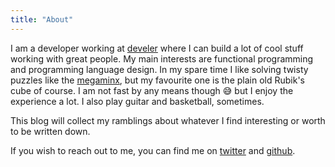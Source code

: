 ```yaml
---
title: "About"
---
```


I am a developer working at [develer](https://develer.com) where I can build a
lot of cool stuff working with great people. My main interests are functional
programming and programming language design. In my spare time I like solving
twisty puzzles like the [megaminx](https://en.wikipedia.org/wiki/Megaminx), but
my favourite one is the plain old Rubik's cube of course. I am not fast by any
means though :sweat_smile: but I enjoy the experience a lot. I also play guitar
and basketball, sometimes.

This blog will collect my ramblings about whatever I find interesting or worth
to be written down.

If you wish to reach out to me, you can find me on
[twitter](https://twitter.com/danieled__) and
[github](https://github.com/d-dorazio).
